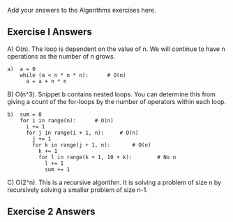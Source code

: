 Add your answers to the Algorithms exercises here.

## Exercise I Answers


A) O(n). The loop is dependent on the value of n. We will continue to have n operations as the number of n grows.

```
a)  a = 0
    while (a < n * n * n):      # O(n)
      a = a + n * n
```

B) O(n^3). Snippet b contains nested loops. You can determine this from giving a count of the for-loops by the number of operators within each loop.

```
b)  sum = 0
    for i in range(n):      # O(n)
      i += 1
      for j in range(i + 1, n):     # O(n)
        j += 1
        for k in range(j + 1, n):       # O(n)
          k += 1
          for l in range(k + 1, 10 + k):        # No n
            l += 1
            sum += 1
```

C) O(2^n). This is a recursive algorithm. It is solving a problem of size n by recursively solving a smaller problem of size n-1.

## Exercise 2 Answers


